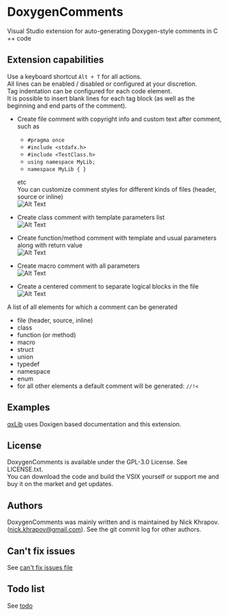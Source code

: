 # DoxygenComments
Visual Studio extension for auto-generating Doxygen-style comments in C ++ code

## Extension capabilities

Use a keyboard shortcut `Alt + T` for all actions.   
All lines can be enabled / disabled or configured at your discretion.   
Tag indentation can be configured for each code element.   
It is possible to insert blank lines for each tag block (as well as the beginning and end parts of the comment).


* Create file comment with copyright info and custom text after comment, such as
  * `#pragma once`
  * `#include <stdafx.h>`
  * `#include <TestClass.h>`
  * `using namespace MyLib;`
  * `namespace MyLib
    {
    }`
  
  etc   
  You can customize comment styles for different kinds of files (header, source or inline)   
![Alt Text](https://github.com/n0lavar/DoxygenComments/blob/main/gifs/file.gif)

* Create class comment with template parameters list   
![Alt Text](https://github.com/n0lavar/DoxygenComments/blob/main/gifs/class.gif)

* Create function/method comment with template and usual parameters along with return value   
![Alt Text](https://github.com/n0lavar/DoxygenComments/blob/main/gifs/fn.gif)

* Create macro comment with all parameters   
![Alt Text](https://github.com/n0lavar/DoxygenComments/blob/main/gifs/macro.gif)

* Create a centered comment to separate logical blocks in the file   
![Alt Text](https://github.com/n0lavar/DoxygenComments/blob/main/gifs/line_comment.gif)

A list of all elements for which a comment can be generated
* file (header, source, inline)
* class
* function (or method)
* macro
* struct
* union
* typedef
* namespace
* enum
* for all other elements a default comment will be generated: `//!<`

## Examples

[qxLib](https://github.com/n0lavar/qxLib) uses Doxigen based documentation and this extension.


## License

DoxygenComments is available under the GPL-3.0 License. See LICENSE.txt.   
You can download the code and build the VSIX yourself or support me and buy it on the market and get updates.   


## Authors

DoxygenComments was mainly written and is maintained by Nick Khrapov.
(nick.khrapov@gmail.com). See the git commit log for other authors.

## Can't fix issues

See [can't fix issues file](https://github.com/n0lavar/DoxygenComments/blob/main/ISSUES.md)

## Todo list

See [todo](https://github.com/n0lavar/DoxygenComments/projects/1)

